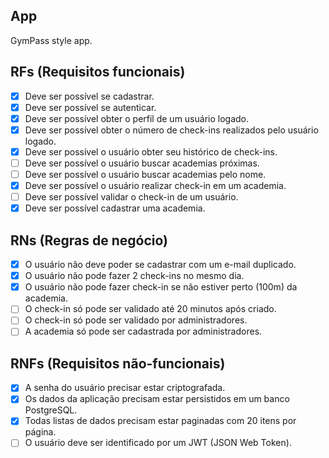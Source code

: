 ## App

GymPass style app.

## RFs (Requisitos funcionais)

- [x] Deve ser possível se cadastrar.
- [x] Deve ser possível se autenticar.
- [x] Deve ser possível obter o perfil de um usuário logado.
- [x] Deve ser possível obter o número de check-ins realizados pelo usuário logado.
- [x] Deve ser possível o usuário obter seu histórico de check-ins.
- [ ] Deve ser possível o usuário buscar academias próximas.
- [ ] Deve ser possível o usuário buscar academias pelo nome.
- [x] Deve ser possível o usuário realizar check-in em um academia.
- [ ] Deve ser possível validar o check-in de um usuário.
- [x] Deve ser possível cadastrar uma academia.

## RNs (Regras de negócio)

- [x] O usuário não deve poder se cadastrar com um e-mail duplicado.
- [x] O usuário não pode fazer 2 check-ins no mesmo dia.
- [x] O usuário não pode fazer check-in se não estiver perto (100m) da academia.
- [ ] O check-in só pode ser validado até 20 minutos após criado.
- [ ] O check-in só pode ser validado por administradores.
- [ ] A academia só pode ser cadastrada por administradores.

## RNFs (Requisitos não-funcionais)

- [x] A senha do usuário precisar estar criptografada.
- [x] Os dados da aplicação precisam estar persistidos em um banco PostgreSQL.
- [x] Todas listas de dados precisam estar paginadas com 20 itens por página.
- [ ] O usuário deve ser identificado por um JWT (JSON Web Token).